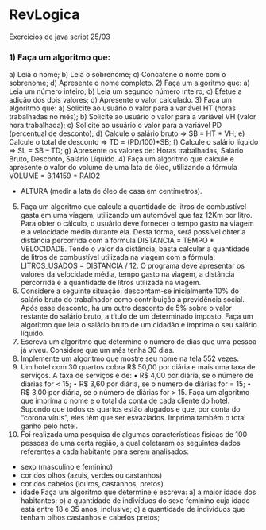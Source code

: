 # RevLogica
Exercicios de java script 25/03
### 1) Faça um algoritmo que:

a) Leia o nome;
b) Leia o sobrenome;
c) Concatene o nome com o sobrenome;
d) Apresente o nome completo.
2) Faça um algoritmo que:
a) Leia um número inteiro;
b) Leia um segundo número inteiro;
c) Efetue a adição dos dois valores;
d) Apresente o valor calculado.
3) Faça um algoritmo que:
a) Solicite ao usuário o valor para a variável HT (horas trabalhadas no mês);
b) Solicite ao usuário o valor para a variável VH (valor hora trabalhada);
c) Solicite ao usuário o valor para a variável PD (percentual de desconto);
d) Calcule o salário bruto => SB = HT * VH;
e) Calcule o total de desconto => TD = (PD/100)*SB;
f) Calcule o salário líquido => SL = SB – TD;
g) Apresente os valores de: Horas trabalhadas, Salário Bruto, Desconto, Salário Líquido.
4) Faça um algoritmo que calcule e apresente o valor do volume de uma lata de óleo,
utilizando a fórmula VOLUME = 3,14159 * RAIO2
 * ALTURA (medir a lata de óleo de
casa em centímetros).
5) Faça um algoritmo que calcule a quantidade de litros de combustível gasta em uma
viagem, utilizando um automóvel que faz 12Km por litro. Para obter o cálculo, o
usuário deve fornecer o tempo gasto na viagem e a velocidade média durante ela.
Desta forma, será possível obter a distância percorrida com a fórmula DISTANCIA =
TEMPO * VELOCIDADE. Tendo o valor da distância, basta calcular a quantidade de
litros de combustível utilizada na viagem com a fórmula: LITROS_USADOS = DISTANCIA
/ 12. O programa deve apresentar os valores da velocidade média, tempo gasto na
viagem, a distância percorrida e a quantidade de litros utilizada na viagem.
6) Considere a seguinte situação: descontam-se inicialmente 10% do salário bruto do
trabalhador como contribuição à previdência social. Após esse desconto, há um outro
desconto de 5% sobre o valor restante do salário bruto, a título de um determinado
imposto. Faça um algoritmo que leia o salário bruto de um cidadão e imprima o seu
salário líquido.
7) Escreva um algoritmo que determine o número de dias que uma pessoa já viveu.
Considere que um mês tenha 30 dias.
8) Implemente um algoritmo que mostre seu nome na tela 552 vezes.
9) Um hotel com 30 quartos cobra R$ 50,00 por diária e mais uma taxa de serviços. A taxa
de serviços é de:
• R$ 4,00 por diária, se o número de diárias for < 15;
• R$ 3,60 por diária, se o número de diárias for = 15;
• R$ 3,00 por diária, se o número de diárias for > 15.
Faça um algoritmo que imprima o nome e o total da conta de cada cliente do hotel.
Supondo que todos os quartos estão alugados e que, por conta do “corona vírus”, eles têm
que ser esvaziados. Imprima também o total ganho pelo hotel.
10) Foi realizada uma pesquisa de algumas características físicas de 100 pessoas de uma
certa região, a qual coletaram os seguintes dados referentes a cada habitante para
serem analisados:
- sexo (masculino e feminino)
- cor dos olhos (azuis, verdes ou castanhos)
- cor dos cabelos (louros, castanhos, pretos)
- idade
Faça um algoritmo que determine e escreva:
a) a maior idade dos habitantes;
b) a quantidade de indivíduos do sexo feminino cuja idade está entre 18 e 35 anos,
inclusive;
c) a quantidade de indivíduos que tenham olhos castanhos e cabelos pretos; 
